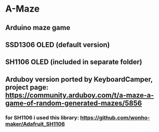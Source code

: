 # A-Maze
## Arduino maze game
## SSD1306 OLED (default version)
## SH1106 OLED (included in separate folder)
## Arduboy version ported by KeyboardCamper, project page: https://community.arduboy.com/t/a-maze-a-game-of-random-generated-mazes/5856
### for SH1106 i used this library: https://github.com/wonho-maker/Adafruit_SH1106

